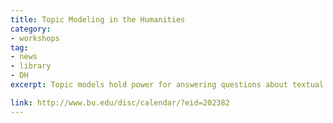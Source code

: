 ```yaml
---
title: Topic Modeling in the Humanities 
category:
- workshops
tag: 
- news
- library
- DH
excerpt: Topic models hold power for answering questions about textual corpora at scale. All the same, getting started with topic modeling can be intimidating—and working with topic models without understanding the theory behind them can easily lead to misinterpretations. In this introductory session, we will discuss what topic models can do, how they work, their potential and limitations. We will share several examples of research projects and processes using topic models and work with participants to determine how they might frame their own research questions in ways that could be answered with topic modeling. The session will give participants a solid understanding of how topic modeling works, so that they can decide whether they want to go further with learning how to use topic models in their research.

link: http://www.bu.edu/disc/calendar/?eid=202382
---
```

